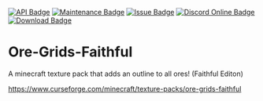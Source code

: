 [![API Badge](https://img.shields.io/badge/MC%20version-v1.13+-blue?style=flat-square)]()
[![Maintenance Badge](https://img.shields.io/maintenance/yes/2021?style=flat-square)]()
[![Issue Badge](https://img.shields.io/github/issues/Fridtjof-DE/Ore-Grids-Faithful?style=flat-square)](https://github.com/Fridtjof-DE/Ore-Grids-Faithful/issues)
[![Discord Online Badge](https://img.shields.io/discord/961799414647750717?style=flat-square)](https://discord.gg/fT6VJurHCT)
[![Download Badge](https://img.shields.io/badge/dynamic/json?color=blue&label=downloads&query=%24.downloads.total&url=https%3A%2F%2Fapi.cfwidget.com%2F393001&style=flat-square)](https://www.curseforge.com/minecraft/texture-packs/ore-grids-faithful/files)
# Ore-Grids-Faithful
A minecraft texture pack that adds an outline to all ores! (Faithful Editon)

https://www.curseforge.com/minecraft/texture-packs/ore-grids-faithful
